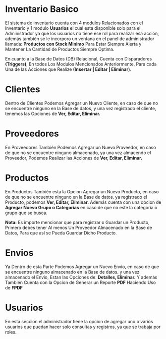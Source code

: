 # Inventario Basico

El sistema de inventario cuenta con 4 modulos Relacionados con el Inventario y 1 modulo <b>Usuarios</b> el cual esta disponible solo para el Administrador ya que los usuarios no tiene ese rol para realizar esa acción, además también se le incorporo un ventana en el panel de administrador llamada: <b>Productos con Stock Minimo</b> Para Estar Siempre Alerta y Mantener La Cantidad de Productos Siempre Optima.

En cuanto a la Base de Datos (DB) Relacional, Cuenta con Disparadores <b>(Triggers)</b>, En todos Los Modulos Mencionados Anteriormente, Para cada Una de las Acciones que Realize <b>(Insertar | Editar | Eliminar)</b>.

# Clientes
Dentro de Clientes Podemos Agregar un Nuevo Cliente, en caso de que no se encuentre ninguno en la Base de datos, 
y una vez registrado el cliente,  tenemos las Opciones de <b>Ver, Editar, Eliminar.</b>

# Proveedores
En Proveedores También Podemos Agregar un Nuevo Proveedor, en caso de que no se encuentre ninguno almacenado, 
ya una vez almacendo el Proveedor,  Podemos Realizar las Acciones de <b>Ver, Editar, Eliminar.</b>

# Productos
En Productos También esta la Opcion Agregar un Nuevo Producto, en caso de que no se encuentre ninguno en la Base de datos. 
ya registrado el Producto,   podemos <b>Ver, Editar, Eliminar.</b>
Además cuenta con una opcion de <b>Agregar Nuevo Grupo o Categorias</b> en caso de que no este la categoria o grupo que se busca.

<b>Nota:</b> Es importe mencionar que para registrar o Guardar un Producto, Primero debes tener Al menos Un Proveedor Almacenado en la Base de Datos, Para que así se Pueda Guardar Dicho Producto.

# Envios
Ya Dentro de esta Parte Podemos Agregar un Nuevo Envio, en caso de que se encuentre ninguno almacenado en la Base de datos. 
y una vez almacenado el Envio, Estan las Opciones de:  <b>Detalles, Eliminar.</b> Y además También Cuenta con la Opcion de Generar un Reporte <b>PDF</b> Haciendo Uso de <b>FPDF</b>

# Usuarios 
En esta seccion el administrador tiene la opcion de agregar uno o varios usuarios que puedan hacer solo consultas y registros, ya que se trabaja por roles. 
 

